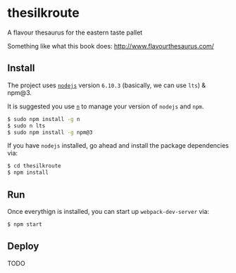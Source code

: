 # thesilkroute
A flavour thesaurus for the eastern taste pallet

Something like what this book does: http://www.flavourthesaurus.com/

## Install
The project uses [`nodejs`](https://nodejs.org/en/download/stable/) version `6.10.3` (basically, we can use `lts`) & npm@3.

It is suggested you use [`n`](https://www.npmjs.com/package/n) to manage your version of `nodejs` and `npm`.

```sh
$ sudo npm install -g n
$ sudo n lts
$ sudo npm install -g npm@3
```


If you have `nodejs` installed, go ahead and install the package dependencies via:
```sh
$ cd thesilkroute
$ npm install
```

## Run
Once everythign is installed, you can start up `webpack-dev-server` via:
```sh
$ npm start
```

## Deploy
TODO

